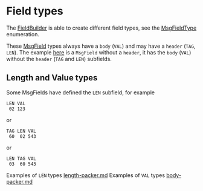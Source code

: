 # Field types

The [FieldBuilder](https://github.com/credibledoc/credible-doc/blob/master/iso-8583-packer/src/main/java/com/credibledoc/iso8583packer/FieldBuilder.java)
is able to create different field types, see the [MsgFieldType](https://github.com/credibledoc/credible-doc/blob/master/iso-8583-packer/src/main/java/com/credibledoc/iso8583packer/message/MsgFieldType.java)
enumeration.

These [MsgField](https://github.com/credibledoc/credible-doc/blob/master/iso-8583-packer/src/main/java/com/credibledoc/iso8583packer/message/MsgField.java)
types always have a `body` (`VAL`) and may have a `header` (`TAG`, `LEN`). The example [here](../README.md) is a `MsgField` without a `header`,
it has the `body` (`VAL`) without the `header` (`TAG` and `LEN`) subfields.

## Length and Value types

Some MsgFields have defined the `LEN` subfield, for example
```
LEN VAL
 02 123
```
or
```
TAG LEN VAL
 60  02 543
```
or
```
LEN TAG VAL
 03  60 543
```
Examples of `LEN` types [length-packer.md](../doc/length/length-packer.md)
Examples of `VAL` types [body-packer.md](../doc/body/body-packer.md)